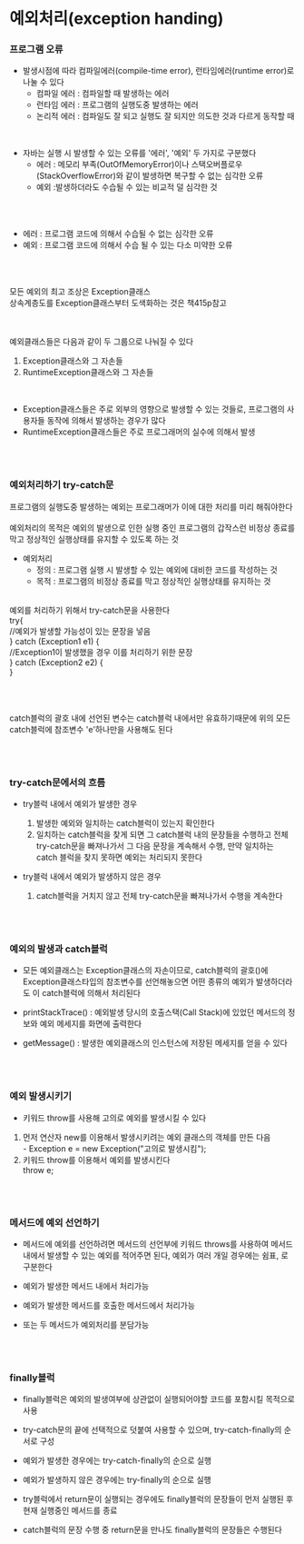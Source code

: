 # 예외처리(exception handing)
### 프로그램 오류
- 발생시점에 따라 컴파일에러(compile-time error), 런타임에러(runtime error)로 나눌 수 있다
  - 컴파일 에러 : 컴파일할 때 발생하는 에러
  - 런타임 에러 : 프로그램의 실행도중 발생하는 에러
  - 논리적 에러 : 컴파일도 잘 되고 실행도 잘 되지만 의도한 것과 다르게 동작할 때

<br>

- 자바는 실행 시 발생할 수 있는 오류를 '에러', '예외' 두 가지로 구분했다
  - 에러 : 메모리 부족(OutOfMemoryError)이나 스택오버플로우(StackOverflowError)와 같이 발생하면 복구할 수 없는 심각한 오류
  - 예외 :발생하더라도 수습될 수 있는 비교적 덜 심각한 것

<br><br>
- 에러 : 프로그램 코드에 의해서 수습될 수 없는 심각한 오류
- 예외 : 프로그램 코드에 의해서 수습 될 수 있는 다소 미약한 오류

<br><br>


모든 예외의 최고 조상은 Exception클래스<br>상속계층도를 Exception클래스부터 도색화하는 것은 책415p참고

<br><br>
예외클래스들은 다음과 같이 두 그룹으로 나눠질 수 있다
1. Exception클래스와 그 자손들
2. RuntimeException클래스와 그 자손들

<br>

- Exception클래스들은 주로 외부의 영향으로 발생할 수 있는 것들로, 프로그램의 사용자들 동작에 의해서 발생하는 경우가 많다
- RuntimeException클래스들은 주로 프로그래머의 실수에 의해서 발생

<br><br>

### 예외처리하기 try-catch문

프로그램의 실행도중 발생하는 예외는 프로그래머가 이에 대한 처리를 미리 해줘야한다<br>
<br>예외처리의 목적은 예외의 발생으로 인한 실행 중인 프로그램의 갑작스런 비정상 종료를 막고 정상적인 실행상태를 유지할 수 있도록 하는 것


- 예외처리
  - 정의 : 프로그램 실행 시 발생할 수 있는 예외에 대비한 코드를 작성하는 것
  - 목적 : 프로그램의 비정상 종료를 막고 정상적인 실행상태를 유지하는 것

<br>
예외를 처리하기 위해서 try-catch문을 사용한다<br>
try{<br>//예외가 발생할 가능성이 있는 문장을 넣음<br>} catch (Exception1 e1) {<br>//Exception1이 발생했을 경우 이를 처리하기 위한 문장<br>} catch (Exception2 e2) {<br>}


<br><br>

catch블럭의 괄호 내에 선언된 변수는 catch블럭 내에서만 유효하기때문에 위의 모든 catch블럭에 참조변수 'e'하나만을 사용해도 된다

<br><br>

### try-catch문에서의 흐름

- try블럭 내에서 예외가 발생한 경우
    1. 발생한 예외와 일치하는 catch블럭이 있는지 확인한다
    2. 일치하는 catch블럭을 찾게 되면 그 catch블럭 내의 문장들을 수행하고 전체try-catch문을 빠져나가서 그 다음 문장을 계속해서 수행, 만약 일치하는 catch 블럭을 찾지 못하면 예외는 처리되지 못한다

- try블럭 내에서 예외가 발생하지 않은 경우
  1. catch블럭을 거치지 않고 전체 try-catch문을 빠져나가서 수행을 계속한다

<br><br>

### 예외의 발생과 catch블럭
- 모든 예외클래스는 Exception클래스의 자손이므로, catch블럭의 괄호()에 Exception클래스타입의 참조변수를 선언해놓으면 어떤 종류의 예외가 발생하더라도 이 catch블럭에 의해서 처리된다

- printStackTrace() : 예외발생 당시의 호출스택(Call Stack)에 있었던 메서드의 정보와 예외 메세지를 화면에 출력한다
- getMessage() : 발생한 예외클래스의 인스턴스에 저장된 메세지를 얻을 수 있다


<br><br>

### 예외 발생시키기
- 키워드 throw를 사용해 고의로 예외를 발생시킬 수 있다

1. 먼저 연산자 new를 이용해서 발생시키려는 예외 클래스의 객체를 만든 다음<br>- Exception e = new Exception("고의로 발생시킴");
2. 키워드 throw를 이용해서 예외를 발생시킨다<br>throw e;


<br><br>

### 메서드에 예외 선언하기
- 메서드에 예외를 선언하려면 메서드의 선언부에 키워드 throws를 사용하여 메서드 내에서 발생할 수 있는 예외를 적어주면 된다, 예외가 여러 개일 경우에는 쉼표, 로 구분한다


- 예외가 발생한 메서드 내에서 처리가능
- 예외가 발생한 메서드를 호출한 메서드에서 처리가능
- 또는 두 메서드가 예외처리를 분담가능

<br><br>

### finally블럭
- finally블럭은 예외의 발생여부에 상관없이 실행되어야할 코드를 포함시킬 목적으로 사용
- try-catch문의 끝에 선택적으로 덧붙여 사용할 수 있으며, try-catch-finally의 순서로 구성

- 예외가 발생한 경우에는 try-catch-finally의 순으로 실행
- 예외가 발생하지 않은 경우에는 try-finally의 순으로 실행

- try블럭에서 return문이 실행되는 경우에도 finally블럭의 문장들이 먼저 실행된 후 현재 실행중인 메서드를 종료
- catch블럭의 문장 수행 중 return문을 만나도 finally블럭의 문장들은 수행된다